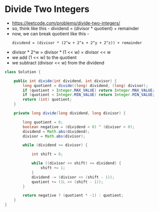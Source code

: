 # Divide Two Integers

- https://leetcode.com/problems/divide-two-integers/
- so, think like this - dividend = (divisor * quotient) + remainder
- now, we can break quotient like this - 
  ```
  dividend = (divisor * (2^w + 2^x + 2^y + 2^z)) + remainder
  ```
- divisor * 2^w = divisor * (1 << w) = divisor << w
- we add (1 << w) to the quotient
- we subtract (divisor << w) from the dividend

```java
class Solution {

    public int divide(int dividend, int divisor) {
        long quotient = divide((long) dividend, (long) divisor);
        if (quotient > Integer.MAX_VALUE) return Integer.MAX_VALUE;
        if (quotient < Integer.MIN_VALUE) return Integer.MIN_VALUE;
        return (int) quotient;
    }

    private long divide(long dividend, long divisor) {

        long quotient = 0;
        boolean negative = (dividend < 0) ^ (divisor < 0);
        dividend = Math.abs(dividend);
        divisor = Math.abs(divisor);

        while (dividend >= divisor) {

            int shift = 0;

            while ((divisor << shift) <= dividend) {
                shift += 1;
            }
            dividend -= (divisor << (shift - 1));
            quotient += (1L << (shift - 1));
        }

        return negative ? (quotient * -1) : quotient;
    }
}
```
